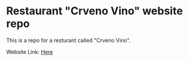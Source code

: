 # Restaurant "Crveno Vino" website repo

This is a repo for a resturant called "Crveno Vino".

Website Link: [Here](https://crvenovino.rs/)
